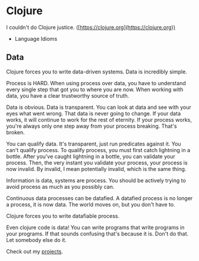 # Clojure

I couldn't do Clojure justice. ([https://clojure.org](https://clojure.org))

- Language Idioms

## Data

Clojure forces you to write data-driven systems. Data is incredibly simple.

Process is HARD. When using process over data, you have to understand every single step that got you to where you are now. When working with data, you have a clear trustworthy source of truth.

Data is obvious. Data is transparent. You can look at data and see with your eyes what went wrong. That data is never going to change. If your data works, it will continue to work for the rest of eternity. If your process works, you're always only one step away from your process breaking. That's broken.

You can qualify data. It's transparent, just run predicates against it. You can't qualify process. To qualify process, you must first catch lightning in a bottle. After you've caught lightning in a bottle, you can validate your process. Then, the very instant you validate your process, your process is now invalid. By invalid, I mean potentially invalid, which is the same thing.

Information is data, systems are process. You should be actively trying to avoid process as much as you possibly can.

Continuous data processes can be datafied. A datafied process is no longer a process, it is now data. The world moves on, but you don't have to.

Clojure forces you to write datafiable process.

Even clojure code is data! You can write programs that write programs in your programs. If that sounds confusing that's because it is. Don't do that. Let somebody else do it.

Check out my [projects](projects.md).
